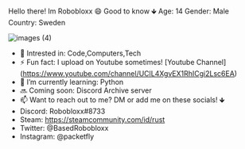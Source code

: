 Hello there! Im Robobloxx 😄
Good to know 🡻
Age: 14
Gender: Male
Country: Sweden

![images (4)](https://user-images.githubusercontent.com/82675227/141698470-d8df57da-2ac0-4904-b13d-4861465aa3cc.jpg)

* 🤔 Intrested in: Code,Computers,Tech 
* ⚡ Fun fact: I upload on Youtube sometimes! [Youtube Channel] (https://www.youtube.com/channel/UClL4XgvEX1RhICgi2Lsc6EA)
* 🌱 I’m currently learning: Python
* 🔜 Coming soon: Discord Archive server
* 📫 Want to reach out to me? DM or add me on these socials! 🡻
* Discord: Robobloxx#8733
* Steam: https://steamcommunity.com/id/rust
* Twitter: @BasedRobobloxx
* Instagram: @packetfly

